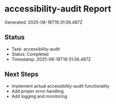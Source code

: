 # accessibility-audit Report

Generated: 2025-08-18T16:31:06.487Z

## Status
- Task: accessibility-audit
- Status: Completed
- Timestamp: 2025-08-18T16:31:06.487Z

## Next Steps
- Implement actual accessibility-audit functionality
- Add proper error handling
- Add logging and monitoring
